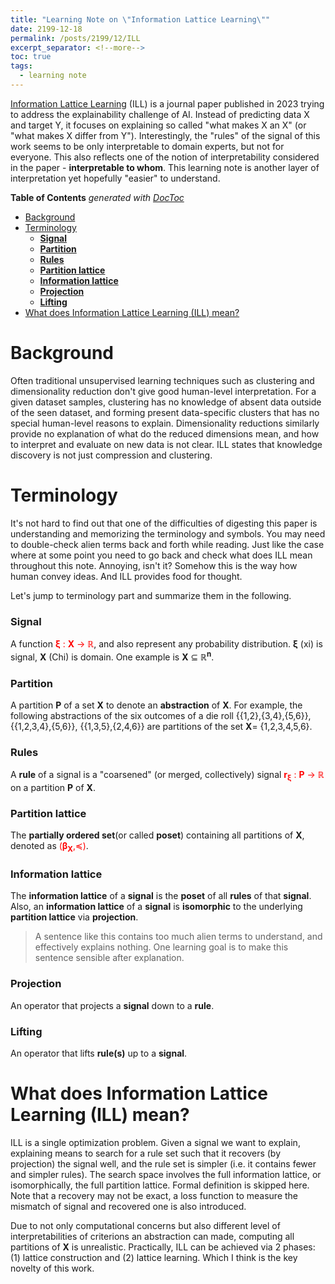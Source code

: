 ```yaml
---
title: "Learning Note on \"Information Lattice Learning\""
date: 2199-12-18
permalink: /posts/2199/12/ILL
excerpt_separator: <!--more-->
toc: true
tags:
  - learning note
---
```

[Information Lattice Learning](https://www.jair.org/index.php/jair/article/view/14277) (ILL) is a journal paper published in 2023 trying to address the explainability challenge of AI. Instead of predicting data X and target Y, it focuses on explaining so called "what makes X an X" (or "what makes X differ from Y"). <!--more--> Interestingly, the "rules" of the signal of this work seems to be only interpretable to domain experts, but not for everyone. This also reflects one of the notion of interpretability considered in the paper - **interpretable to whom**. This learning note is another layer of interpretation yet hopefully "easier" to understand.

<!-- START doctoc generated TOC please keep comment here to allow auto update -->
<!-- DON'T EDIT THIS SECTION, INSTEAD RE-RUN doctoc TO UPDATE -->
**Table of Contents**  *generated with [DocToc](https://github.com/thlorenz/doctoc)*

- [Background](#background)
- [Terminology](#terminology)
    - [**Signal**](#signal)
    - [**Partition**](#partition)
    - [**Rules**](#rules)
    - [**Partition lattice**](#partition-lattice)
    - [**Information lattice**](#information-lattice)
    - [**Projection**](#projection)
    - [**Lifting**](#lifting)
- [What does Information Lattice Learning (ILL) mean?](#what-does-information-lattice-learning-ill-mean)

<!-- END doctoc generated TOC please keep comment here to allow auto update -->

# Background
Often traditional unsupervised learning techniques such as clustering and dimensionality reduction don't give good human-level interpretation. For a given dataset samples, clustering has no knowledge of absent data outside of the seen dataset, and forming present data-specific clusters that has no special human-level reasons to explain. Dimensionality reductions similarly provide no explanation of what do the reduced dimensions mean, and how to interpret and evaluate on new data is not clear. ILL states that knowledge discovery is not just compression and clustering.

# Terminology
It's not hard to find out that one of the difficulties of digesting this paper is understanding and memorizing the terminology and symbols. You may need to double-check alien terms back and forth while reading. Just like the case where at some point you need to go back and check what does ILL mean throughout this note. Annoying, isn't it? Somehow this is the way how human convey ideas. And ILL provides food for thought.

Let's jump to terminology part and summarize them in the following.

### **Signal**
A function <span style="color:red">**ξ** : **X** &rarr; **ℝ**</span>, and also represent any probability distribution. **ξ** (xi) is signal, **X** (Chi) is domain. One example is **X** ⊆ **ℝ**<sup>**n**</sup>.

### **Partition**

A partition **P** of a set **X** to denote an **abstraction** of **X**. For example, the following abstractions of the six outcomes of a die roll
\{\{1,2\},\{3,4\},\{5,6\}\}, \{\{1,2,3,4\},\{5,6\}\}, \{\{1,3,5\},\{2,4,6\}\} are partitions of the set **X**= \{1,2,3,4,5,6\}.

### **Rules**
A **rule** of a signal is a "coarsened" (or merged, collectively) signal <span style="color:red">**r**<sub>**ξ**</sub> : **P** &rarr; **ℝ**</span> on a partition **P** of **X**.

### **Partition lattice**
The **partially ordered set**(or called **poset**) containing all partitions of **X**, denoted as <span style="color:red">(**β**<sub>**X**</sub>,≼)</span>.

### **Information lattice**

The **information lattice** of a **signal** is the **poset** of all **rules** of that **signal**. Also, an **information lattice** of a **signal** is **isomorphic** to the underlying **partition lattice** via **projection**.

> A sentence like this contains too much alien terms to understand, and effectively explains nothing. One learning goal is to make this sentence sensible after explanation.

### **Projection**
An operator that projects a **signal** down to a **rule**.

### **Lifting**
An operator that lifts **rule(s)** up to a **signal**.

# What does Information Lattice Learning (ILL) mean?
ILL is a single optimization problem. Given a signal we want to explain, explaining means to search for a rule set such that it recovers (by projection) the signal well, and the rule set is simpler (i.e. it contains fewer and simpler rules). The search space involves the full information lattice, or isomorphically, the full partition lattice. Formal definition is skipped here. Note that a recovery may not be exact, a loss function to measure the mismatch of signal and recovered one is also introduced.

Due to not only computational concerns but also different level of interpretabilities of criterions an abstraction can made, computing all partitions of **X** is unrealistic. Practically, ILL can be achieved via 2 phases: (1) lattice construction and (2) lattice learning. Which I think is the key novelty of this work.
